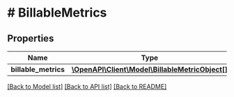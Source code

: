 # # BillableMetrics

## Properties

Name | Type | Description | Notes
------------ | ------------- | ------------- | -------------
**billable_metrics** | [**\OpenAPI\Client\Model\BillableMetricObject[]**](BillableMetricObject.md) |  | [optional]

[[Back to Model list]](../../README.md#models) [[Back to API list]](../../README.md#endpoints) [[Back to README]](../../README.md)
